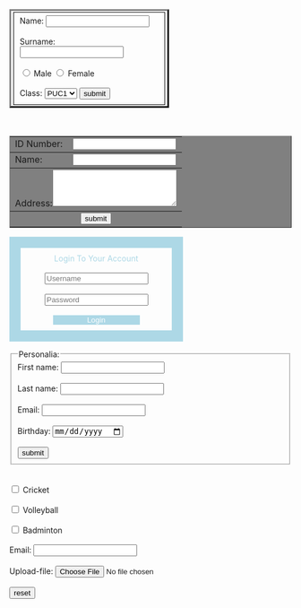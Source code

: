 

<html>
 <head>
  <style>
   div
    {
     border-top:3px solid grey;
     border-right:3px solid black;
     border-bottom:3px solid black;
     border-left:3px solid grey;
     width:275px;
     padding:2px;
    }
   .l
     {
      border:20px solid lightblue;
      width:250px;
      text-align:center;
      padding:10px;
     }
  </style>
 </head>
 <body>
  <form action="test.php" method="GET" target="_blank">
  <div>
  <fieldset style="border:1px solid black;">
   <label>Name:</label>
   <input type="text" name="username" id="name" />
   <br/><br/>
   <label>Surname:</label>
   <input type="text" name="name" id="name" />
   <br/><br/>
   <input type="radio" name="male" id="gender" />
   <label>Male</label>
   <input type="radio" name="female" id="gender" />
   <label>Female</label>
   <br/><br/>
   <label>Class:</label>
   <select name="class">
    <option value="puc1">PUC1</option>
    <option value="puc2">PUC2</option>
   </select>
   <input type="submit" value="submit" />
   </fieldset>
   </div>
   <br/><br/>
   <table border="1" bgcolor="gray" width="45%">
    <tr>
    <td>ID Number:</td>
    <td><input type="text" name="id" id="id" /></td>
   </tr>
   <tr>
    <td>Name:</td>
    <td><input type="text" name="name" id="name" /></td>
   </tr>
   <tr>
    <td colspan="2">Address:<textarea rows="4" cols="25"></textarea>
    </td>
   </tr>
   <tr align="center">
    <td colspan="2"><input type="submit" value="submit" /></td>
   </tr>
  </table>
   <p class="l"><font color="lightblue">Login To Your Account</font>
   <br/><br/>
   <input type="text" placeholder="Username" />
   <br/><br/>
   <input type="password" placeholder="Password" />
   <br/><br/>
   <button style="background-color:lightblue;width:155px;color:white;border:none;">Login</button>
   </p>
   <fieldset>
    <legend>Personalia:</legend>
    <label>First name:</label>
    <input type="text" name="name" id="name" />
    <br/><br/>
    <label>Last name:</label>
    <input type="text" name="name" id="name" />
     <br/><br/>
     <label>Email:</label>
     <input type="email" name="email" id="email" />
      <br/><br/>
      <label>Birthday:</label>
      <input type="date" name="bd" id="bd" />
      <br/> <br/>
      <input type="submit" value="submit" />
      </fieldset>
      <br/><br/>
      <input type="checkbox" name="game" id="game" />
      <label>Cricket</label>
      <br/><br/>
      <input type="checkbox" name="game" id="game" />
      <label>Volleyball</label>
      <br/><br/>
      <input type="checkbox" name="game" id="game" />
      <label>Badminton</label>
      <br/><br/>
      <label>Email:</label>
      <input type="email" name="mail" id="mail" />
      <br/><br/>
      <label>Upload-file:</label>
      <input type="file" name="file" id="file" />
      <br/><br/>
      <input type="reset" value="reset" />
  </form>
 </body>
</html>
